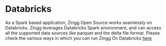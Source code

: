 # Databricks

As a Spark based application, Zingg Open Source works seamlessly on Databricks. Zingg leverages Databricks Spark environment, and can access all the supported data sources like parquet and the delta file format. Please check the various ways in which you can run Zingg On Databricks [here](../running/databricks.md) 